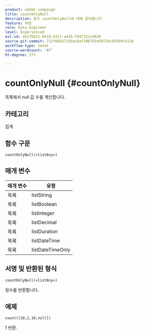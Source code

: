 ```yaml
---
product: adobe campaign
title: countOnlyNull
description: 함수 countOnlyNull에 대해 알아봅니다.
feature: 여정
role: Data Engineer
level: Experienced
exl-id: e6170a21-0418-4311-a43b-fd4f323cd020
source-git-commit: 712f66b2715bac0af206755e59728c95499fa110
workflow-type: tm+mt
source-wordcount: '47'
ht-degree: 27%

---
```


# countOnlyNull {#countOnlyNull}

목록에서 null 값 수를 계산합니다.

## 카테고리

집계

## 함수 구문

`countOnlyNull(<listAny>)`

## 매개 변수

| 매개 변수 | 유형 |
|-----------|------------------|
| 목록 | listString |
| 목록 | listBoolean |
| 목록 | listInteger |
| 목록 | listDecimal |
| 목록 | listDuration |
| 목록 | listDateTime |
| 목록 | listDateTimeOnly |

## 서명 및 반환된 형식

`countOnlyNull(<listAny>)`

정수를 반환합니다.

## 예제

`count([10,2,10,null])`

1 반환.
